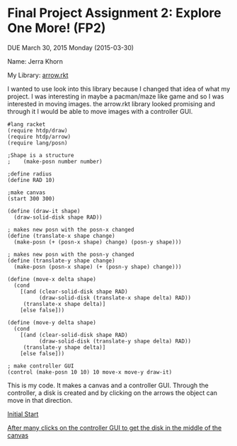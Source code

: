 # Final Project Assignment 2: Explore One More! (FP2) 
DUE March 30, 2015 Monday (2015-03-30)

Name: Jerra Khorn

My Library: [arrow.rkt](http://docs.racket-lang.org/teachpack/arrow.html?q=)

I wanted to use look into this library because I changed that idea of what my project.
I was interesting in maybe a pacman/maze like game and so I was interested in
moving images. the arrow.rkt library looked promising and through it I would
be able to move images with a controller GUI.

```
#lang racket
(require htdp/draw)
(require htdp/arrow)
(require lang/posn)

;Shape is a structure
;    (make-posn number number)

;define radius
(define RAD 10)

;make canvas
(start 300 300)

(define (draw-it shape)
  (draw-solid-disk shape RAD))

; makes new posn with the posn-x changed
(define (translate-x shape change)
  (make-posn (+ (posn-x shape) change) (posn-y shape)))

; makes new posn with the posn-y changed
(define (translate-y shape change)
  (make-posn (posn-x shape) (+ (posn-y shape) change)))

(define (move-x delta shape)
  (cond
    [(and (clear-solid-disk shape RAD)
          (draw-solid-disk (translate-x shape delta) RAD))
     (translate-x shape delta)]
    [else false]))
 
(define (move-y delta shape)
  (cond
    [(and (clear-solid-disk shape RAD)
          (draw-solid-disk (translate-y shape delta) RAD))
     (translate-y shape delta)]
    [else false]))

; make controller GUI
(control (make-posn 10 10) 10 move-x move-y draw-it)
```

This is my code. It makes a canvas and a controller GUI. Through the controller, a disk is created and
by clicking on the arrows the object can move in that direction.

[Initial Start](http://i.imgur.com/R6Nftlh.png)

[After many clicks on the controller GUI to get the disk in the middle of the canvas](http://i.imgur.com/Zo2IxwP.png)
